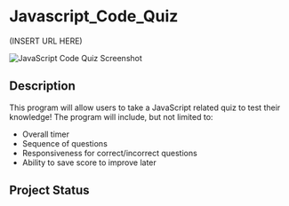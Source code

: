 # Javascript_Code_Quiz

(INSERT URL HERE)

![JavaScript Code Quiz Screenshot](/INSERT-PATHWAY-HERE.PNG?raw=true "JavaScript Code Quiz")

## Description
This program will allow users to take a JavaScript related quiz to test their knowledge! The program will include, but not limited to:

* Overall timer
* Sequence of questions
* Responsiveness for correct/incorrect questions
* Ability to save score to improve later


## Project Status